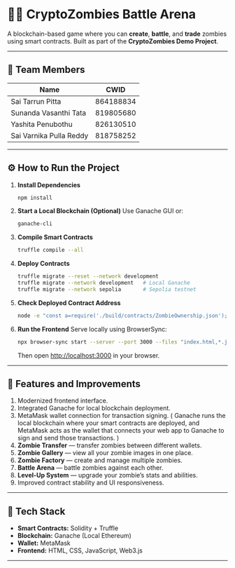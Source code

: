 # 🧟‍♂️ CryptoZombies Battle Arena

A blockchain-based game where you can **create**, **battle**, and **trade** zombies using smart contracts.
Built as part of the **CryptoZombies Demo Project**.

---

## 👥 Team Members

| Name                            | CWID      |
| --------------------------------| --------- |
| Sai Tarrun Pitta                | 864188834 |
| Sunanda Vasanthi Tata           | 819805680 |
| Yashita Penubothu               | 826130510 |
| Sai Varnika Pulla Reddy         | 818758252 |

---

## ⚙️ How to Run the Project

1. **Install Dependencies**

   ```bash
   npm install
   ```

2. **Start a Local Blockchain (Optional)**
   Use Ganache GUI or:

   ```bash
   ganache-cli
   ```

3. **Compile Smart Contracts**

   ```bash
   truffle compile --all
   ```




4. **Deploy Contracts**

   ```bash
   truffle migrate --reset --network development
   truffle migrate --network development   # Local Ganache
   truffle migrate --network sepolia       # Sepolia testnet
   ```

5. **Check Deployed Contract Address**

   ```bash
   node -e "const a=require('./build/contracts/ZombieOwnership.json'); console.log(a.networks['1337']?.address||a.networks['5777']?.address||'no address')"
   ```

6. **Run the Frontend**
   Serve locally using BrowserSync:

   ```bash
   npx browser-sync start --server --port 3000 --files "index.html,*.js,build/contracts/*.json"
   ```

   Then open [http://localhost:3000](http://localhost:3000) in your browser.

---

## 🚀 Features and Improvements

1. Modernized frontend interface.
2. Integrated Ganache for local blockchain deployment.
3. MetaMask wallet connection for transaction signing.
( Ganache runs the local blockchain where your smart contracts are deployed, and        MetaMask acts as the wallet that connects your web app to Ganache to sign and         send those transactions. )
5. **Zombie Transfer** — transfer zombies between different wallets.
6. **Zombie Gallery** — view all your zombie images in one place.
7. **Zombie Factory** — create and manage multiple zombies.
8. **Battle Arena** — battle zombies against each other.
9. **Level-Up System** — upgrade your zombie’s stats and abilities.
10. Improved contract stability and UI responsiveness.

---

## 🧩 Tech Stack

* **Smart Contracts:** Solidity + Truffle
* **Blockchain:** Ganache (Local Ethereum)
* **Wallet:** MetaMask
* **Frontend:** HTML, CSS, JavaScript, Web3.js

---

